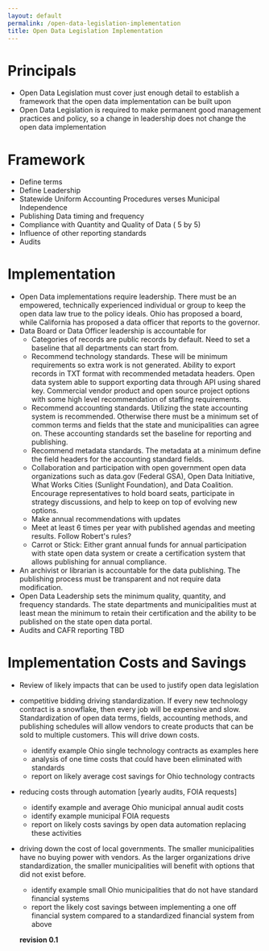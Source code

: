 ```yaml
---
layout: default
permalink: /open-data-legislation-implementation
title: Open Data Legislation Implementation
---
```


# Principals
* Open Data Legislation must cover just enough detail to establish a framework that the open data implementation can be built upon
* Open Data Legislation is required to make permanent good management practices and policy, so a change in leadership does not change the open data implementation

# Framework
* Define terms
* Define Leadership
* Statewide Uniform Accounting Procedures verses Municipal Independence
* Publishing Data timing and frequency
* Compliance with Quantity and Quality of Data ( 5 by 5)
* Influence of other reporting standards
* Audits

# Implementation
* Open Data implementations require leadership. There must be an empowered, technically experienced individual or group to keep the open data law true to the policy ideals. Ohio has proposed a board, while California has proposed a data officer that reports to the governor. 
* Data Board or Data Officer leadership is accountable for
  * Categories of records are public records by default. Need to set a baseline that all departments can start from.
  * Recommend technology standards. These will be minimum requirements so extra work is not generated. Ability to export records in TXT format with recommended metadata headers. Open data system able to support exporting data through API using shared key. Commercial vendor product and open source project options with some high level recommendation of staffing requirements. 
  * Recommend accounting standards. Utilizing the state accounting system is recommended. Otherwise there must be a minimum set of common terms and fields that the state and municipalities can agree on. These accounting standards set the baseline for reporting and publishing.
  * Recommend metadata standards. The metadata at a minimum define the field headers for the accounting standard fields. 
  * Collaboration and participation with open government open data organizations such as data.gov (Federal GSA), Open Data Initiative, What Works Cities (Sunlight Foundation), and Data Coalition. Encourage representatives to hold board seats, participate in strategy discussions, and help to keep on top of evolving new options. 
  * Make annual recommendations with updates
  * Meet at least 6 times per year with published agendas and meeting results. Follow Robert's rules?
  * Carrot or Stick: Either grant annual funds for annual participation with state open data system or create a certification system that allows publishing for annual compliance.
* An archivist or librarian is accountable for the data publishing. The publishing process must be transparent and not require data modification. 
* Open Data Leadership sets the minimum quality, quantity, and frequency standards. The state departments and municipalities must at least mean the minimum to retain their certification and the ability to be published on the state open data portal. 
* Audits and CAFR reporting TBD

# Implementation Costs and Savings
* Review of likely impacts that can be used to justify open data legislation
* competitive bidding driving standardization. If every new technology contract is a snowflake, then every job will be expensive and slow. Standardization of open data terms, fields, accounting methods, and publishing schedules will allow vendors to create products that can be sold to multiple customers. This will drive down costs.
  * identify example Ohio single technology contracts as examples here
  * analysis of one time costs that could have been eliminated with standards
  * report on likely average cost savings for Ohio technology contracts
* reducing costs through automation [yearly audits, FOIA requests]
  * identify example and average Ohio municipal annual audit costs
  * identify example municipal FOIA requests
  * report on likely costs savings by open data automation replacing these activities 
* driving down the cost of local governments. The smaller municipalities have no buying power with vendors. As the larger organizations drive standardization, the smaller municipalities will benefit with options that did not exist before.
  * identify example small Ohio municipalities that do not have standard financial systems
  * report the likely cost savings between implementing a one off financial system compared to a standardized financial system from above
  
  **revision 0.1**